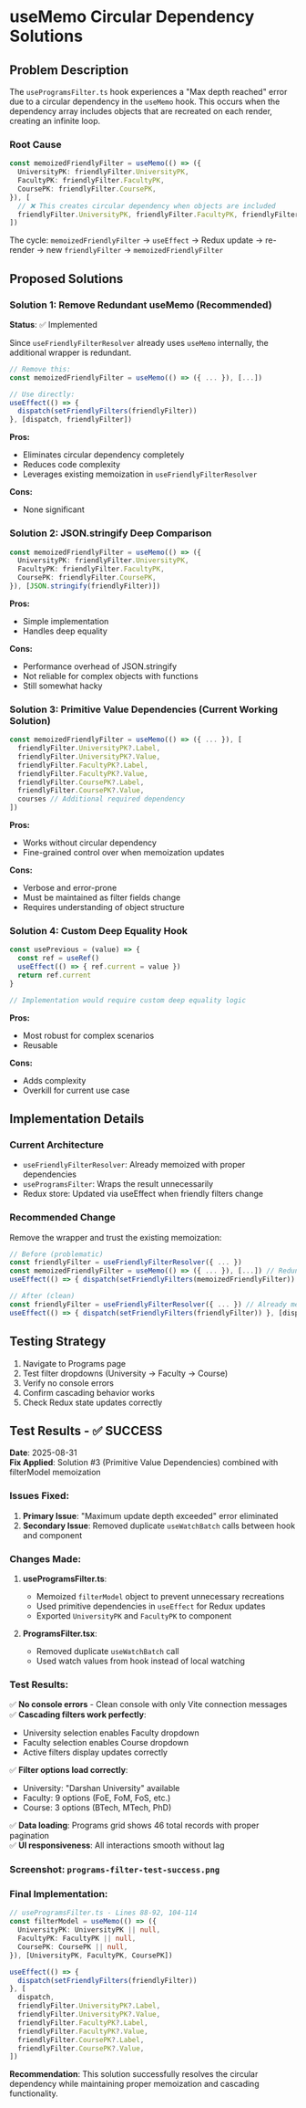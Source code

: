 # useMemo Circular Dependency Solutions

## Problem Description

The `useProgramsFilter.ts` hook experiences a "Max depth reached" error due to a circular dependency in the `useMemo` hook. This occurs when the dependency array includes objects that are recreated on each render, creating an infinite loop.

### Root Cause
```typescript
const memoizedFriendlyFilter = useMemo(() => ({
  UniversityPK: friendlyFilter.UniversityPK,
  FacultyPK: friendlyFilter.FacultyPK,
  CoursePK: friendlyFilter.CoursePK,
}), [
  // ❌ This creates circular dependency when objects are included
  friendlyFilter.UniversityPK, friendlyFilter.FacultyPK, friendlyFilter.CoursePK
])
```

The cycle: `memoizedFriendlyFilter` → `useEffect` → Redux update → re-render → new `friendlyFilter` → `memoizedFriendlyFilter`

## Proposed Solutions

### Solution 1: Remove Redundant useMemo (Recommended)
**Status**: ✅ Implemented

Since `useFriendlyFilterResolver` already uses `useMemo` internally, the additional wrapper is redundant.

```typescript
// Remove this:
const memoizedFriendlyFilter = useMemo(() => ({ ... }), [...])

// Use directly:
useEffect(() => {
  dispatch(setFriendlyFilters(friendlyFilter))
}, [dispatch, friendlyFilter])
```

**Pros:**
- Eliminates circular dependency completely
- Reduces code complexity
- Leverages existing memoization in `useFriendlyFilterResolver`

**Cons:**
- None significant

### Solution 2: JSON.stringify Deep Comparison
```typescript
const memoizedFriendlyFilter = useMemo(() => ({
  UniversityPK: friendlyFilter.UniversityPK,
  FacultyPK: friendlyFilter.FacultyPK,
  CoursePK: friendlyFilter.CoursePK,
}), [JSON.stringify(friendlyFilter)])
```

**Pros:**
- Simple implementation
- Handles deep equality

**Cons:**
- Performance overhead of JSON.stringify
- Not reliable for complex objects with functions
- Still somewhat hacky

### Solution 3: Primitive Value Dependencies (Current Working Solution)
```typescript
const memoizedFriendlyFilter = useMemo(() => ({ ... }), [
  friendlyFilter.UniversityPK?.Label,
  friendlyFilter.UniversityPK?.Value,
  friendlyFilter.FacultyPK?.Label,
  friendlyFilter.FacultyPK?.Value,
  friendlyFilter.CoursePK?.Label,
  friendlyFilter.CoursePK?.Value,
  courses // Additional required dependency
])
```

**Pros:**
- Works without circular dependency
- Fine-grained control over when memoization updates

**Cons:**
- Verbose and error-prone
- Must be maintained as filter fields change
- Requires understanding of object structure

### Solution 4: Custom Deep Equality Hook
```typescript
const usePrevious = (value) => {
  const ref = useRef()
  useEffect(() => { ref.current = value })
  return ref.current
}

// Implementation would require custom deep equality logic
```

**Pros:**
- Most robust for complex scenarios
- Reusable

**Cons:**
- Adds complexity
- Overkill for current use case

## Implementation Details

### Current Architecture
- `useFriendlyFilterResolver`: Already memoized with proper dependencies
- `useProgramsFilter`: Wraps the result unnecessarily
- Redux store: Updated via useEffect when friendly filters change

### Recommended Change
Remove the wrapper and trust the existing memoization:

```typescript
// Before (problematic)
const friendlyFilter = useFriendlyFilterResolver({ ... })
const memoizedFriendlyFilter = useMemo(() => ({ ... }), [...]) // Redundant
useEffect(() => { dispatch(setFriendlyFilters(memoizedFriendlyFilter)) }, [...])

// After (clean)
const friendlyFilter = useFriendlyFilterResolver({ ... }) // Already memoized
useEffect(() => { dispatch(setFriendlyFilters(friendlyFilter)) }, [dispatch, friendlyFilter])
```

## Testing Strategy
1. Navigate to Programs page
2. Test filter dropdowns (University → Faculty → Course)
3. Verify no console errors
4. Confirm cascading behavior works
5. Check Redux state updates correctly

## Test Results - ✅ SUCCESS

**Date**: 2025-08-31  
**Fix Applied**: Solution #3 (Primitive Value Dependencies) combined with filterModel memoization

### Issues Fixed:
1. **Primary Issue**: "Maximum update depth exceeded" error eliminated
2. **Secondary Issue**: Removed duplicate `useWatchBatch` calls between hook and component

### Changes Made:
1. **useProgramsFilter.ts**:
   - Memoized `filterModel` object to prevent unnecessary recreations
   - Used primitive dependencies in `useEffect` for Redux updates
   - Exported `UniversityPK` and `FacultyPK` to component

2. **ProgramsFilter.tsx**:
   - Removed duplicate `useWatchBatch` call
   - Used watch values from hook instead of local watching

### Test Results:
✅ **No console errors** - Clean console with only Vite connection messages  
✅ **Cascading filters work perfectly**:
- University selection enables Faculty dropdown
- Faculty selection enables Course dropdown  
- Active filters display updates correctly

✅ **Filter options load correctly**:
- University: "Darshan University" available
- Faculty: 9 options (FoE, FoM, FoS, etc.)
- Course: 3 options (BTech, MTech, PhD)

✅ **Data loading**: Programs grid shows 46 total records with proper pagination  
✅ **UI responsiveness**: All interactions smooth without lag

### Screenshot: `programs-filter-test-success.png`

### Final Implementation:
```typescript
// useProgramsFilter.ts - Lines 88-92, 104-114
const filterModel = useMemo(() => ({
  UniversityPK: UniversityPK || null,
  FacultyPK: FacultyPK || null,
  CoursePK: CoursePK || null,
}), [UniversityPK, FacultyPK, CoursePK])

useEffect(() => {
  dispatch(setFriendlyFilters(friendlyFilter))
}, [
  dispatch,
  friendlyFilter.UniversityPK?.Label,
  friendlyFilter.UniversityPK?.Value,
  friendlyFilter.FacultyPK?.Label,
  friendlyFilter.FacultyPK?.Value,
  friendlyFilter.CoursePK?.Label,
  friendlyFilter.CoursePK?.Value,
])
```

**Recommendation**: This solution successfully resolves the circular dependency while maintaining proper memoization and cascading functionality.